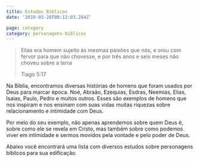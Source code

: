```yaml
---
title: Estudos Bíblicos
date: '2019-03-28T00:12:03.284Z'

page: category
category: personagens-biblicos
---
```


> Elias era homem sujeito às mesmas paixões que nós, e orou com fervor para que não chovesse, e por três anos e seis meses não choveu sobre a terra
>
> Tiago 5:17

Na Bíblia, encontramos diversas histórias de homens que foram usados por Deus para marcar época. Noé, Abraão, Ezequias, Esdras, Neemias, Elias, Isaías, Paulo, Pedro e muitos outros. Esses são exemplos de homens que nos inspiram e nos ensinam com suas vidas muitas riquezas sobre relacionamento e intimidade com Deus.

Por meio do seu exemplo, não apenas aprendemos sobre quem Deus é, sobre como ele se revela em Cristo, mas também sobre como podemos viver em intimidade e sermos movidos pela vontade e pelo poder de Deus.

Abaixo você encontrará uma lista com diversos estudos sobre personagens bíblicos para sua edificação.